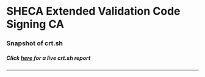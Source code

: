 # SHECA Extended Validation Code Signing CA
### Snapshot of crt.sh
##### Click [here](https://crt.sh/?q=A392C645B9A5AD6A214F19DE776346BC7DD6BB15818E433886DAC54EE6661852) for a live crt.sh report

---
